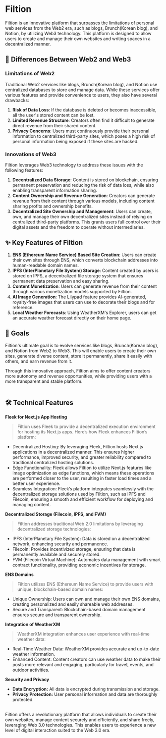# Filtion

Filtion is an innovative platform that surpasses the limitations of personal web services from the Web2 era, such as blogs, Brunch(Korean blog), and Notion, by utilizing Web3 technology. This platform is designed to allow users to create and manage their own websites and writing spaces in a decentralized manner.

## 📌 Differences Between Web2 and Web3

### Limitations of Web2

Traditional Web2 services like blogs, Brunch(Korean blog), and Notion use centralized databases to store and manage data. While these services offer various features and provide convenience to users, they also have several drawbacks:

1. **Risk of Data Loss**: If the database is deleted or becomes inaccessible, all the user's stored content can be lost.
2. **Limited Revenue Structure**: Creators often find it difficult to generate direct revenue from their shared content.
3. **Privacy Concerns**: Users must continuously provide their personal information to centralized third-party sites, which poses a high risk of personal information being exposed if these sites are hacked.

### Innovations of Web3

Filtion leverages Web3 technology to address these issues with the following features:

1. **Decentralized Data Storage**: Content is stored on blockchain, ensuring permanent preservation and reducing the risk of data loss, while also enabling transparent information sharing.
2. **Content Ownership and Revenue Generation**: Creators can generate revenue from their content through various models, including content sharing profits and ownership benefits.
3. **Decentralized Site Ownership and Management**: Users can create, own, and manage their own decentralized sites instead of relying on centralized third-party platforms. This grants users full control over their digital assets and the freedom to operate without intermediaries.

## ✨ Key Features of Filtion

1. **ENS (Ethereum Name Service) Based Site Creation**: Users can create their own sites through ENS, which converts blockchain addresses into human-readable domain names.
2. **IPFS (InterPlanetary File System) Storage**: Content created by users is stored on IPFS, a decentralized file storage system that ensures permanent data preservation and easy sharing.
3. **Content Monetization**: Users can generate revenue from their content through various monetization models supported by Filtion.
4. **AI Image Generation**: The Lilypad feature provides AI-generated, royalty-free images that users can use to decorate their blogs and for reference.
5. **Local Weather Forecasts**: Using WeatherXM's Explorer, users can get an accurate weather forecast directly on their home page.

## 🎡 Goals

Filtion's ultimate goal is to evolve services like blogs, Brunch(Korean blog), and Notion from Web2 to Web3. This will enable users to create their own sites, generate diverse content, store it permanently, share it easily with others, and earn revenue from it.

Through this innovative approach, Filtion aims to offer content creators more autonomy and revenue opportunities, while providing users with a more transparent and stable platform.
<br></br>

## 🛠️ Technical Features

**Fleek for Next.js App Hosting**

> Filtion uses Fleek to provide a decentralized execution environment for hosting its Next.js apps. Here’s how Fleek enhances Filtion’s platform:

- Decentralized Hosting: By leveraging Fleek, Filtion hosts Next.js applications in a decentralized manner. This ensures higher performance, improved security, and greater reliability compared to traditional centralized hosting solutions.
- Edge Functionality: Fleek allows Filtion to utilize Next.js features like image optimization as edge functions, which means these operations are performed closer to the user, resulting in faster load times and a better user experience.
- Seamless Integration: Fleek’s platform integrates seamlessly with the decentralized storage solutions used by Filtion, such as IPFS and Filecoin, ensuring a smooth and efficient workflow for deploying and managing content.

**Decentralized Storage (Filecoin, IPFS, and FVM)** 

> Filtion addresses traditional Web 2.0 limitations by leveraging decentralized storage technologies:

- IPFS (InterPlanetary File System): Data is stored on a decentralized network, enhancing security and permanence.
- Filecoin: Provides incentivized storage, ensuring that data is permanently available and securely stored.
- FVM (Filecoin Virtual Machine): Automates data management with smart contract functionality, providing economic incentives for storage.

**ENS Domains**

> Filtion utilizes ENS (Ethereum Name Service) to provide users with unique, blockchain-based domain names:

- Unique Ownership: Users can own and manage their own ENS domains, creating personalized and easily shareable web addresses.
- Secure and Transparent: Blockchain-based domain management ensures secure and transparent ownership.

**Integration of WeatherXM**

> WeatherXM integration enhances user experience with real-time weather data:

- Real-Time Weather Data: WeatherXM provides accurate and up-to-date weather information.
- Enhanced Content: Content creators can use weather data to make their posts more relevant and engaging, particularly for travel, events, and outdoor activities.

**Security and Privacy**
  - **Data Encryption:** All data is encrypted during transmission and storage.
  - **Privacy Protection:** User personal information and data are thoroughly protected.
    <br></br>

Filtion offers a revolutionary platform that allows individuals to create their own websites, manage content securely and efficiently, and share freely, leveraging Web 3.0 technologies. This enables users to experience a new level of digital interaction suited to the Web 3.0 era.

